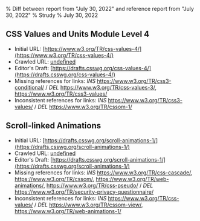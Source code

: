 % Diff between report from "July 30, 2022" and reference report from "July 30, 2022"
% Strudy
% July 30, 2022

## CSS Values and Units Module Level 4

- Initial URL: [https://www.w3.org/TR/css-values-4/](https://www.w3.org/TR/css-values-4/)
- Crawled URL: [undefined](undefined)
- Editor's Draft: [https://drafts.csswg.org/css-values-4/](https://drafts.csswg.org/css-values-4/)
- Missing references for links: *INS* https://www.w3.org/TR/css3-conditional/ / *DEL* https://www.w3.org/TR/css-values-3/, https://www.w3.org/TR/css3-values/
- Inconsistent references for links: *INS* https://www.w3.org/TR/css3-values/ / *DEL* https://www.w3.org/TR/cssom-1/


## Scroll-linked Animations

- Initial URL: [https://drafts.csswg.org/scroll-animations-1/](https://drafts.csswg.org/scroll-animations-1/)
- Crawled URL: [undefined](undefined)
- Editor's Draft: [https://drafts.csswg.org/scroll-animations-1/](https://drafts.csswg.org/scroll-animations-1/)
- Missing references for links: *INS* https://www.w3.org/TR/css-cascade/, https://www.w3.org/TR/cssom/, https://www.w3.org/TR/web-animations/, https://www.w3.org/TR/css-pseudo/ / *DEL* https://www.w3.org/TR/security-privacy-questionnaire/
- Inconsistent references for links: *INS* https://www.w3.org/TR/css-values/ / *DEL* https://www.w3.org/TR/cssom-view/, https://www.w3.org/TR/web-animations-1/



